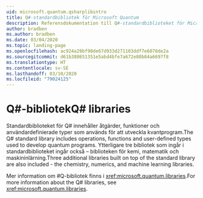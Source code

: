 ```yaml
---
uid: microsoft.quantum.qsharplibintro
title: Q#-standardbibliotek för Microsoft Quantum
description: Referensdokumentation till Q#-standardbiblioteket för Microsoft Quantum
author: bradben
ms.author: bradben
ms.date: 03/04/2020
ms.topic: landing-page
ms.openlocfilehash: ac924a29bf90de67d933d271103ddf7e6078de2a
ms.sourcegitcommit: d61b388651351e5abd4bfe7a672e88b84a6697f8
ms.translationtype: HT
ms.contentlocale: sv-SE
ms.lasthandoff: 03/10/2020
ms.locfileid: "79024125"
---
```

# <a name="q-libraries"></a><span data-ttu-id="ca513-103">Q#-bibliotek</span><span class="sxs-lookup"><span data-stu-id="ca513-103">Q# libraries</span></span> #

<span data-ttu-id="ca513-104">Standardbiblioteket för Q# innehåller åtgärder, funktioner och användardefinierade typer som används för att utveckla kvantprogram.</span><span class="sxs-lookup"><span data-stu-id="ca513-104">The Q# standard library includes operations, functions and user-defined types used to develop quantum programs.</span></span> <span data-ttu-id="ca513-105">Ytterligare tre bibliotek som ingår i standardbiblioteket ingår också – biblioteken för kemi, matematik och maskininlärning.</span><span class="sxs-lookup"><span data-stu-id="ca513-105">Three additional libraries built on top of the standard library are also included - the chemistry, numerics, and machine learning libraries.</span></span>

<span data-ttu-id="ca513-106">Mer information om #Q-bibliotek finns i <xref:microsoft.quantum.libraries>.</span><span class="sxs-lookup"><span data-stu-id="ca513-106">For more information about the Q# libraries, see <xref:microsoft.quantum.libraries>.</span></span>
